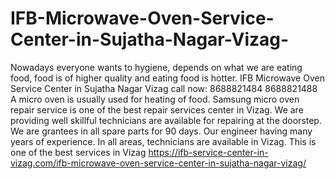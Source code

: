 # IFB-Microwave-Oven-Service-Center-in-Sujatha-Nagar-Vizag-
Nowadays everyone wants to hygiene, depends on what we are eating food, food is of higher quality and eating food is hotter. IFB Microwave Oven Service Center in Sujatha Nagar Vizag call now: 8688821484 8688821488 A micro oven is usually used for heating of food. Samsung micro oven repair service is one of the best repair services center in Vizag. We are providing well skillful technicians are available for repairing at the doorstep. We are grantees in all spare parts for 90 days. Our engineer having many years of experience. In all areas, technicians are available in Vizag. This is one of the best services in Vizag https://ifb-service-center-in-vizag.com/ifb-microwave-oven-service-center-in-sujatha-nagar-vizag/
